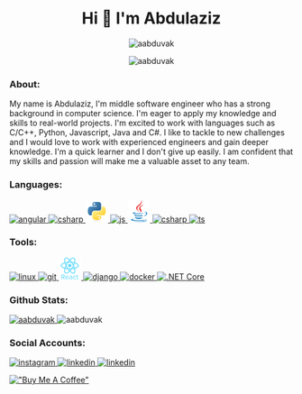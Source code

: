 <h1 align="center">Hi 👋 I'm Abdulaziz</h1>

<p align="center">
  <img src="https://komarev.com/ghpvc/?username=aabduvak&label=Profile%20views&color=0e75b6&style=flat" alt="aabduvak" />
</p>

<p align="center">
  <img src="https://github-profile-trophy.vercel.app/?username=aabduvak&row=1" alt="aabduvak" />
</p>

<h3 align="left">About:</h3>
<p align="left">
My name is Abdulaziz, I'm middle software engineer who has a strong background in computer science. I'm eager to apply my knowledge and skills to real-world projects. I'm excited to work with languages such as C/C++, Python, Javascript, Java and C#. I like to tackle to new challenges and I would love to work with experienced engineers and gain deeper knowledge. I'm a quick learner and I don't give up easily. 
I am confident that my skills and passion will make me a valuable asset to any team.
</p>

<h3 align="left">Languages:</h3>
<p align="left"> 
  <a href="https://devdocs.io/c/" target="_blank" rel="noreferrer"> 
    <img src="https://upload.wikimedia.org/wikipedia/commons/thumb/1/18/C_Programming_Language.svg/1200px-C_Programming_Language.svg.png" alt="angular" width="40" height="40"/>
  </a> 
  <a href="https://www.programiz.com/cpp-programming" target="_blank" rel="noreferrer">
    <img src="https://upload.wikimedia.org/wikipedia/commons/thumb/1/18/ISO_C%2B%2B_Logo.svg/1822px-ISO_C%2B%2B_Logo.svg.png" alt="csharp" width="40" height="40"/>
  </a>
  <a href="https://www.python.org" target="_blank" rel="noreferrer">
    <img src="https://raw.githubusercontent.com/devicons/devicon/master/icons/python/python-original.svg" alt="python" width="40" height="40"/>
  </a>
  <a href="https://www.programiz.com/javascript" target="_blank" rel="noreferrer">
    <img src="https://upload.wikimedia.org/wikipedia/commons/6/6a/JavaScript-logo.png" alt="js" width="40" height="40"/>
  </a>
  <a href="https://www.java.com" target="_blank" rel="noreferrer">
    <img src="https://raw.githubusercontent.com/devicons/devicon/master/icons/java/java-original.svg" alt="java" width="40" height="40"/>
  </a>
  <a href="https://www.w3schools.com/cs/" target="_blank" rel="noreferrer">
    <img src="https://cdn.cdnlogo.com/logos/c/27/c.svg" alt="csharp" width="40" height="40"/>
  </a>
  <a href="https://youtu.be/BwuLxPH8IDs" target="_blank" rel="noreferrer">
    <img src="https://upload.wikimedia.org/wikipedia/commons/thumb/4/4c/Typescript_logo_2020.svg/2048px-Typescript_logo_2020.svg.png" alt="ts" width="40" height="40"/>
  </a>
</p>

<h3 align="left">Tools:</h3>
<p align="left">
  <a href="https://www.tutorialspoint.com/unix/index.htm" target="_blank" rel="noreferrer">
    <img src="https://www.freepnglogos.com/uploads/linux-png/linux-logo-logo-brands-for-0.png" alt="linux" width="40" height="40"/>
  </a>
  <a href="https://www.w3schools.com/git/" target="_blank" rel="noreferrer">
    <img src="https://git-scm.com/images/logos/downloads/Git-Icon-1788C.png" alt="git" width="40" height="40"/>
  </a>
  <a href="https://reactjs.org/" target="_blank" rel="noreferrer">
    <img src="https://raw.githubusercontent.com/devicons/devicon/master/icons/react/react-original-wordmark.svg" alt="react" width="40" height="40"/>
  </a>
  <a href="https://www.djangoproject.com/" target="_blank" rel="noreferrer">
    <img src="https://avatars.githubusercontent.com/u/27804?s=200&v=4" alt="django" width="40" height="40"/>
  </a>
  <a href="https://www.docker.com/" target="_blank" rel="noreferrer">
    <img src="https://www.docker.com/wp-content/uploads/2022/03/Moby-logo.png" alt="docker" width="60" height="40"/>
  </a>
  <a href="https://learn.microsoft.com/en-us/dotnet/core/tutorials/" target="_blank" rel="noreferrer">
    <img src="https://upload.wikimedia.org/wikipedia/commons/thumb/e/ee/.NET_Core_Logo.svg/2048px-.NET_Core_Logo.svg.png" alt=".NET Core" width="40" height="40"/>
  </a>
</p>

<h3 align="left">Github Stats:</h3>
<p align="left">
  <a href="#">
    <img src="https://github-readme-stats.vercel.app/api?username=aabduvak&show_icons=true&theme=dark&locale=en" alt="aabduvak" />
  </a>
  <a>
    <img src="https://github-readme-stats.vercel.app/api/top-langs?username=aabduvak&show_icons=true&locale=en&layout=compact&theme=dark" alt="aabduvak" />
  </a>
</p>

<h3 align="left">Social Accounts:</h3>
<p align="left">
  <a href="https://www.instagram.com/aabdulaziz.exe/" target="_blank" rel="noreferrer">
    <img src="https://upload.wikimedia.org/wikipedia/commons/thumb/e/e7/Instagram_logo_2016.svg/2048px-Instagram_logo_2016.svg.png" alt="instagram" width="40" height="40"/>
  </a>
  
  <a href="https://www.linkedin.com/in/abdulaziz-abduvakhobov-011828203/" target="_blank" rel="noreferrer">
    <img src="https://upload.wikimedia.org/wikipedia/commons/thumb/c/ca/LinkedIn_logo_initials.png/640px-LinkedIn_logo_initials.png" alt="linkedin" width="40" height="40"/>
  </a>
  <a href="https://t.me/aabduvak" target="_blank" rel="noreferrer">
    <img src="https://upload.wikimedia.org/wikipedia/commons/thumb/8/82/Telegram_logo.svg/2048px-Telegram_logo.svg.png" alt="linkedin" width="40" height="40"/>
  </a>
</p>

[!["Buy Me A Coffee"](https://www.buymeacoffee.com/assets/img/custom_images/orange_img.png)](https://www.buymeacoffee.com/aabduvak)
